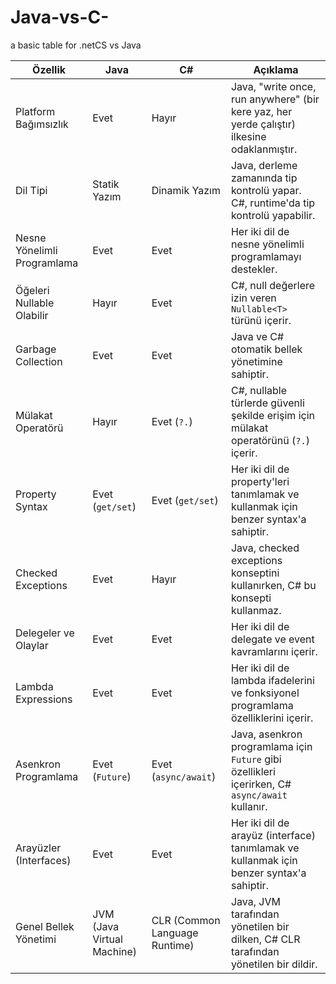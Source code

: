 # Java-vs-C-
a basic table for .netCS vs Java


| Özellik                               | Java                    | C#                       | Açıklama                                                                                       |
|---------------------------------------|-------------------------|--------------------------|------------------------------------------------------------------------------------------------|
| Platform Bağımsızlık                  | Evet                    | Hayır                    | Java, "write once, run anywhere" (bir kere yaz, her yerde çalıştır) ilkesine odaklanmıştır.   |
| Dil Tipi                              | Statik Yazım           | Dinamik Yazım            | Java, derleme zamanında tip kontrolü yapar. C#, runtime'da tip kontrolü yapabilir.             |
| Nesne Yönelimli Programlama           | Evet                    | Evet                     | Her iki dil de nesne yönelimli programlamayı destekler.                                      |
| Öğeleri Nullable Olabilir              | Hayır                   | Evet                     | C#, null değerlere izin veren `Nullable<T>` türünü içerir.                                    |
| Garbage Collection                    | Evet                    | Evet                     | Java ve C# otomatik bellek yönetimine sahiptir.                                               |
| Mülakat Operatörü                     | Hayır                   | Evet (`?.`)               | C#, nullable türlerde güvenli şekilde erişim için mülakat operatörünü (`?.`) içerir.           |
| Property Syntax                       | Evet (`get/set`)        | Evet (`get/set`)         | Her iki dil de property'leri tanımlamak ve kullanmak için benzer syntax'a sahiptir.            |
| Checked Exceptions                    | Evet                    | Hayır                    | Java, checked exceptions konseptini kullanırken, C# bu konsepti kullanmaz.                    |
| Delegeler ve Olaylar                  | Evet                    | Evet                     | Her iki dil de delegate ve event kavramlarını içerir.                                          |
| Lambda Expressions                    | Evet                    | Evet                     | Her iki dil de lambda ifadelerini ve fonksiyonel programlama özelliklerini içerir.            |
| Asenkron Programlama                  | Evet (`Future`)         | Evet (`async/await`)     | Java, asenkron programlama için `Future` gibi özellikleri içerirken, C# `async/await` kullanır.|
| Arayüzler (Interfaces)                | Evet                    | Evet                     | Her iki dil de arayüz (interface) tanımlamak ve kullanmak için benzer syntax'a sahiptir.      |
| Genel Bellek Yönetimi                 | JVM (Java Virtual Machine) | CLR (Common Language Runtime) | Java, JVM tarafından yönetilen bir dilken, C# CLR tarafından yönetilen bir dildir.           |
